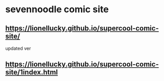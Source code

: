 # sevennoodle comic site
## https://lionellucky.github.io/supercool-comic-site/
updated ver
## https://lionellucky.github.io/supercool-comic-site/1index.html


